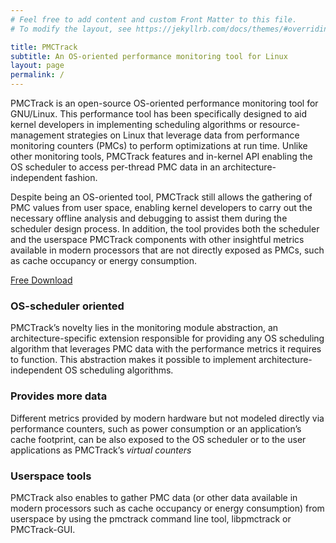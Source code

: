 ```yaml
---
# Feel free to add content and custom Front Matter to this file.
# To modify the layout, see https://jekyllrb.com/docs/themes/#overriding-theme-defaults

title: PMCTrack
subtitle: An OS-oriented performance monitoring tool for Linux 
layout: page
permalink: /
---
```


PMCTrack is an open-source OS-oriented performance monitoring tool 
for GNU/Linux. This performance tool has been specifically designed to 
aid kernel developers in implementing scheduling algorithms or resource-management strategies on Linux 
that leverage data from performance monitoring counters (PMCs) to 
perform optimizations at run time. Unlike other monitoring tools, 
PMCTrack features and in-kernel API enabling the OS scheduler to access 
per-thread PMC data in an architecture-independent fashion.

Despite being an OS-oriented tool, PMCTrack still allows the gathering of
PMC values from user space, enabling kernel developers to carry out the 
necessary offline analysis and debugging to assist them during the 
scheduler design process. In addition, the tool provides both the 
scheduler and the userspace PMCTrack components with other insightful 
metrics available in modern processors that are not directly exposed as 
PMCs, such as cache occupancy or energy consumption.

<div class="call-to-action">
	<a href="/download" class="blue button">
Free Download</a>
</div>

### OS-scheduler oriented


PMCTrack’s novelty lies in the monitoring module abstraction, an architecture-specific extension responsible for providing any OS scheduling algorithm that leverages PMC data with the performance 
metrics it requires to function. This abstraction makes it possible to 
implement architecture-independent OS scheduling algorithms.


### Provides more data

Different metrics provided by modern hardware but not modeled directly via 
performance counters, such as power consumption or an application’s 
cache footprint, can be also exposed to the OS scheduler or to the user 
applications as PMCTrack’s *virtual counters*

### Userspace tools

PMCTrack also enables to gather PMC data (or other data available in modern processors such as cache occupancy or energy consumption) from userspace by using the pmctrack command line tool, libpmctrack or PMCTrack-GUI.
